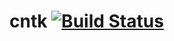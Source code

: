 # cntk [![Build Status](https://dev.azure.com/dakkak/rai/_apis/build/status/cntk)](https://dev.azure.com/dakkak/rai/_build/latest?definitionId=19)

